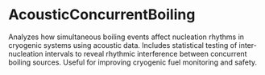 # AcousticConcurrentBoiling
Analyzes how simultaneous boiling events affect nucleation rhythms in cryogenic systems using acoustic data. Includes statistical testing of inter-nucleation intervals to reveal rhythmic interference between concurrent boiling sources. Useful for improving cryogenic fuel monitoring and safety.
